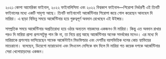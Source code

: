 ২০২১ কোপা আমেরিকা ফাইনাল, ২০২২ ফাইনালিসিমা এবং ২০২২ বিশ্বকাপ ফাইনাল—শিরোপা নির্ধারণী এই তিনটি ফাইনালের মধ্যে একটি সাদৃশ্য আছে। তিনটি ফাইনালেই আর্জেন্টিনার শিরোপা জয়ে গোল করেছেন আনহেল দি মারিয়া। এ ছাড়া বিভিন্ন সময়ে আর্জেন্টিনার হয়ে গুরুত্বপূর্ণ অবদান রেখেছেন এই উইঙ্গার।

সাম্প্রতিক সময়ে আর্জেন্টিনার অপ্রতিরোধ্য হয়ে ওঠার অন্যতম নায়কদের একজনও দি মারিয়া। কিন্তু এত অবদান রাখার পরও দি মারিয়া প্রাপ্য প্রশংসাটুকু পান কি না, তা নিয়ে প্রশ্ন আছে আর্জেন্টিনার অনেক সমর্থকের মনেও। এর মধ্যে দি মারিয়াকে প্রশংসায় ভাসিয়েছেন সাবেক আর্জেন্টাইন মিডফিল্ডার এবং দেশটির বয়সভিত্তিক দলের কোচ হ্যাভিয়ের মাচেরানো। বলেছেন, ডিয়েগো ম্যারাডোনা এবং লিওনেল মেসিকে বাদ দিলে দি মারিয়া গত কয়েক দশকে আর্জেন্টিনার সেরা খেলোয়াড়দের একজন।
